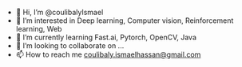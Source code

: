 - 👋 Hi, I’m @coulibalyIsmael
- 👀 I’m interested in Deep learning, Computer vision, Reinforcement learning, Web 
- 🌱 I’m currently learning Fast.ai, Pytorch, OpenCV, Java
- 💞️ I’m looking to collaborate on ...
- 📫 How to reach me coulibaly.ismaelhassan@gmail.com

<!---
coulibalyIsmael/coulibalyIsmael is a ✨ special ✨ repository because its `README.md` (this file) appears on your GitHub profile.
You can click the Preview link to take a look at your changes.
--->
